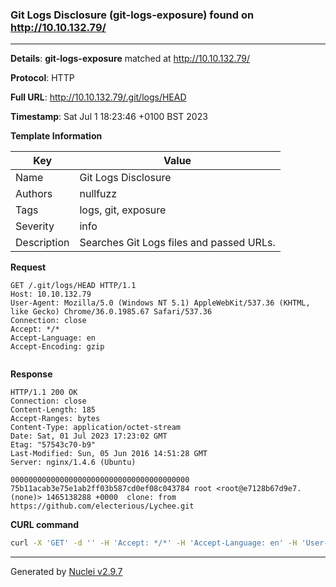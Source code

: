 ### Git Logs Disclosure (git-logs-exposure) found on http://10.10.132.79/

----
**Details**: **git-logs-exposure** matched at http://10.10.132.79/

**Protocol**: HTTP

**Full URL**: http://10.10.132.79/.git/logs/HEAD

**Timestamp**: Sat Jul 1 18:23:46 +0100 BST 2023

**Template Information**

| Key | Value |
| --- | --- |
| Name | Git Logs Disclosure |
| Authors | nullfuzz |
| Tags | logs, git, exposure |
| Severity | info |
| Description | Searches Git Logs files and passed URLs. |

**Request**
```http
GET /.git/logs/HEAD HTTP/1.1
Host: 10.10.132.79
User-Agent: Mozilla/5.0 (Windows NT 5.1) AppleWebKit/537.36 (KHTML, like Gecko) Chrome/36.0.1985.67 Safari/537.36
Connection: close
Accept: */*
Accept-Language: en
Accept-Encoding: gzip


```

**Response**
```http
HTTP/1.1 200 OK
Connection: close
Content-Length: 185
Accept-Ranges: bytes
Content-Type: application/octet-stream
Date: Sat, 01 Jul 2023 17:23:02 GMT
Etag: "57543c70-b9"
Last-Modified: Sun, 05 Jun 2016 14:51:28 GMT
Server: nginx/1.4.6 (Ubuntu)

0000000000000000000000000000000000000000 75b11acab3e75e1ab2ff03b587cd0ef08c043784 root <root@e7128b67d9e7.(none)> 1465138288 +0000	clone: from https://github.com/electerious/Lychee.git

```


**CURL command**
```sh
curl -X 'GET' -d '' -H 'Accept: */*' -H 'Accept-Language: en' -H 'User-Agent: Mozilla/5.0 (Windows NT 5.1) AppleWebKit/537.36 (KHTML, like Gecko) Chrome/36.0.1985.67 Safari/537.36' 'http://10.10.132.79/.git/logs/HEAD'
```

----

Generated by [Nuclei v2.9.7](https://github.com/projectdiscovery/nuclei)